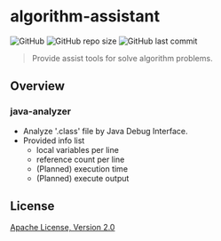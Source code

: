 # algorithm-assistant

![GitHub](https://img.shields.io/github/license/namhyun-gu/algorithm-assistant)
![GitHub repo size](https://img.shields.io/github/repo-size/namhyun-gu/algorithm-assistant)
![GitHub last commit](https://img.shields.io/github/last-commit/namhyun-gu/algorithm-assistant)

> Provide assist tools for solve algorithm problems.

## Overview

### java-analyzer

- Analyze '.class' file by Java Debug Interface.
- Provided info list
  - local variables per line
  - reference count per line
  - (Planned) execution time
  - (Planned) execute output

## License

[Apache License, Version 2.0](https://opensource.org/licenses/Apache-2.0)